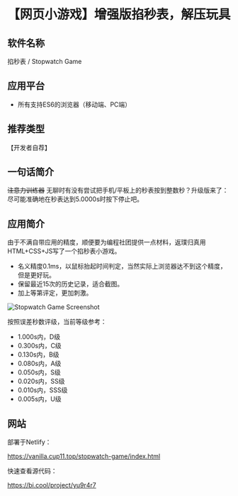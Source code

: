 # 【网页小游戏】增强版掐秒表，解压玩具

## 软件名称

掐秒表 / Stopwatch Game

## 应用平台

* 所有支持ES6的浏览器（移动端、PC端）

## 推荐类型

【开发者自荐】

## 一句话简介

~~注意力训练器~~ 无聊时有没有尝试把手机/平板上的秒表按到整数秒？升级版来了：尽可能准确地在秒表达到5.0000s时按下停止吧。

## 应用简介

由于不满自带应用的精度，顺便要为编程社团提供一点材料，返璞归真用HTML+CSS+JS写了一个掐秒表小游戏。

* 名义精度0.1ms，以鼠标抬起时间判定，当然实际上浏览器达不到这个精度，但是更好玩。
* 保留最近15次的历史记录，适合截图。
* 加上等第评定，更加刺激。

![Stopwatch Game Screenshot](https://vanilla.cup11.top/stopwatch-game/screenshot.png)

按照误差秒数评级，当前等级参考：

- 1.000s内，D级
- 0.300s内，C级
- 0.130s内，B级
- 0.080s内，A级
- 0.050s内，S级
- 0.020s内，SS级
- 0.010s内，SSS级
- 0.005s内，U级

## 网站

部署于Netlify：

<https://vanilla.cup11.top/stopwatch-game/index.html>

快速查看源代码：

<https://bi.cool/project/yu9r4r7>

